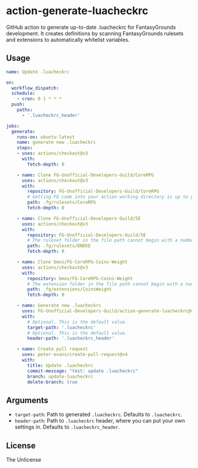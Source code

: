# action-generate-luacheckrc
GitHub action to generate up-to-date .luacheckrc for FantasyGrounds development.
It creates definitions by scanning FantasyGrounds rulesets and extensions to automatically whitelist variables.

## Usage

```yml
name: Update .luacheckrc

on:
  workflow_dispatch:
  schedule:
    - cron: 0 1 * * *
  push:
    paths:
      - '.luacheckrc_header'

jobs:
  generate:
    runs-on: ubuntu-latest
    name: generate new .luacheckrc
    steps:
    - uses: actions/checkout@v3
      with:
        fetch-depth: 0

    - name: Clone FG-Unofficial-Developers-Guild/CoreRPG
      uses: actions/checkout@v3
      with:
        repository: FG-Unofficial-Developers-Guild/CoreRPG
        # Getting FG code into your action working directory is up to you. This repo is not accessible.
        path: .fg/rulesets/CoreRPG
        fetch-depth: 0

    - name: Clone FG-Unofficial-Developers-Guild/5E
      uses: actions/checkout@v3
      with:
        repository: FG-Unofficial-Developers-Guild/5E
        # The ruleset folder in the file path cannot begin with a number or special character.
        path: .fg/rulesets/DND5E
        fetch-depth: 0

    - name: Clone bmos/FG-CoreRPG-Coins-Weight
      uses: actions/checkout@v3
      with:
        repository: bmos/FG-CoreRPG-Coins-Weight
        # The extension folder in the file path cannot begin with a number or special character.
        path: .fg/extensions/CoinsWeight
        fetch-depth: 0

    - name: Generate new .luacheckrc
      uses: FG-Unofficial-Developers-Guild/action-generate-luacheckrc@v1
      with:
        # Optional. This is the default value.
        target-path: '.luacheckrc'
        # Optional. This is the default value.
        header-path: '.luacheckrc_header'

    - name: Create pull request
      uses: peter-evans/create-pull-request@v4
      with:
        title: Update .luacheckrc
        commit-message: "test: update .luacheckrc"
        branch: update-luacheckrc
        delete-branch: true
```

## Arguments

* `target-path`: Path to generated `.luacheckrc`. Defaults to `.luacheckrc`.
* `header-path`: Path to `.luacheckrc` header, where you can put your own settings in. Defaults to `.luacheckrc_header`.

## License
The Unlicense
